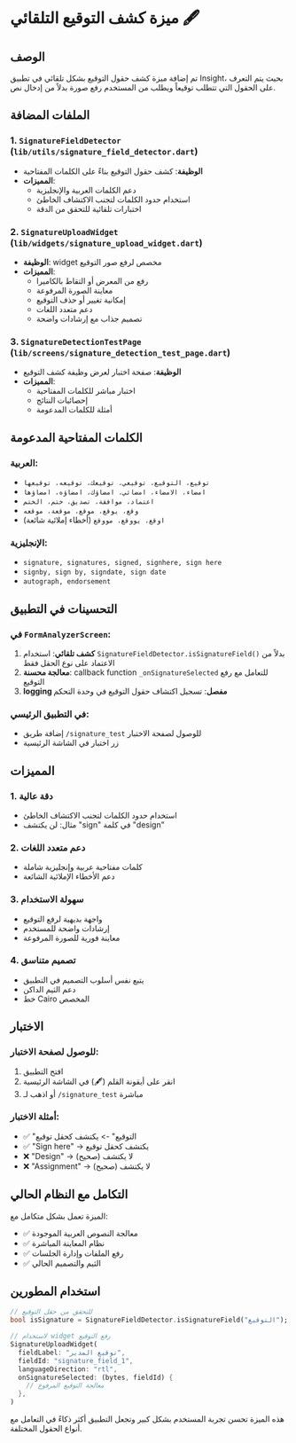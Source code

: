 # ميزة كشف التوقيع التلقائي 🖋️

## الوصف
تم إضافة ميزة كشف حقول التوقيع بشكل تلقائي في تطبيق Insight، بحيث يتم التعرف على الحقول التي تتطلب توقيعاً ويطلب من المستخدم رفع صورة بدلاً من إدخال نص.

## الملفات المضافة

### 1. `SignatureFieldDetector` (`lib/utils/signature_field_detector.dart`)
- **الوظيفة**: كشف حقول التوقيع بناءً على الكلمات المفتاحية
- **المميزات**:
  - دعم الكلمات العربية والإنجليزية
  - استخدام حدود الكلمات لتجنب الاكتشاف الخاطئ
  - اختبارات تلقائية للتحقق من الدقة

### 2. `SignatureUploadWidget` (`lib/widgets/signature_upload_widget.dart`)
- **الوظيفة**: widget مخصص لرفع صور التوقيع
- **المميزات**:
  - رفع من المعرض أو التقاط بالكاميرا
  - معاينة الصورة المرفوعة
  - إمكانية تغيير أو حذف التوقيع
  - دعم متعدد اللغات
  - تصميم جذاب مع إرشادات واضحة

### 3. `SignatureDetectionTestPage` (`lib/screens/signature_detection_test_page.dart`)
- **الوظيفة**: صفحة اختبار لعرض وظيفة كشف التوقيع
- **المميزات**:
  - اختبار مباشر للكلمات المفتاحية
  - إحصائيات النتائج
  - أمثلة للكلمات المدعومة

## الكلمات المفتاحية المدعومة

### العربية:
- `توقيع، التوقيع، توقيعي، توقيعك، توقيعه، توقيعها`
- `امضاء، الامضاء، امضائي، امضاؤك، امضاؤه، امضاؤها`
- `اعتماد، موافقة، تصديق، ختم، الختم`
- `وقع، يوقع، موقع، موقعة، موقعه`
- `اوقع، يووقع، مووقع` (أخطاء إملائية شائعة)

### الإنجليزية:
- `signature, signatures, signed, signhere, sign here`
- `signby, sign by, signdate, sign date`
- `autograph, endorsement`

## التحسينات في التطبيق

### في `FormAnalyzerScreen`:
1. **كشف تلقائي**: استخدام `SignatureFieldDetector.isSignatureField()` بدلاً من الاعتماد على نوع الحقل فقط
2. **معالجة محسنة**: callback function `_onSignatureSelected` للتعامل مع رفع التوقيع
3. **logging مفصل**: تسجيل اكتشاف حقول التوقيع في وحدة التحكم

### في التطبيق الرئيسي:
- إضافة طريق `/signature_test` للوصول لصفحة الاختبار
- زر اختبار في الشاشة الرئيسية

## المميزات

### 1. **دقة عالية**
- استخدام حدود الكلمات لتجنب الاكتشاف الخاطئ
- مثال: لن يكتشف "sign" في كلمة "design"

### 2. **دعم متعدد اللغات**
- كلمات مفتاحية عربية وإنجليزية شاملة
- دعم الأخطاء الإملائية الشائعة

### 3. **سهولة الاستخدام**
- واجهة بديهية لرفع التوقيع
- إرشادات واضحة للمستخدم
- معاينة فورية للصورة المرفوعة

### 4. **تصميم متناسق**
- يتبع نفس أسلوب التصميم في التطبيق
- دعم الثيم الداكن
- خط Cairo المخصص

## الاختبار

### للوصول لصفحة الاختبار:
1. افتح التطبيق
2. انقر على أيقونة القلم (🖋️) في الشاشة الرئيسية
3. أو اذهب لـ `/signature_test` مباشرة

### أمثلة الاختبار:
- ✅ "التوقيع" -> يكتشف كحقل توقيع
- ✅ "Sign here" -> يكتشف كحقل توقيع  
- ❌ "Design" -> لا يكتشف (صحيح)
- ❌ "Assignment" -> لا يكتشف (صحيح)

## التكامل مع النظام الحالي

الميزة تعمل بشكل متكامل مع:
- ✅ معالجة النصوص العربية الموجودة
- ✅ نظام المعاينة المباشرة
- ✅ رفع الملفات وإدارة الجلسات
- ✅ الثيم والتصميم الحالي

## استخدام المطورين

```dart
// للتحقق من حقل التوقيع
bool isSignature = SignatureFieldDetector.isSignatureField("التوقيع");

// لاستخدام widget رفع التوقيع
SignatureUploadWidget(
  fieldLabel: "توقيع المدير",
  fieldId: "signature_field_1",
  languageDirection: "rtl",
  onSignatureSelected: (bytes, fieldId) {
    // معالجة التوقيع المرفوع
  },
)
```

هذه الميزة تحسن تجربة المستخدم بشكل كبير وتجعل التطبيق أكثر ذكاءً في التعامل مع أنواع الحقول المختلفة.
